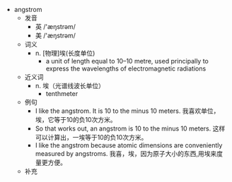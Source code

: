 - angstrom
  - 发音
    - 英 /'æŋstrəm/
    - 美 /'æŋstrəm/
  - 词义
    - n. [物理]埃(长度单位)
      - a unit of length equal to 10–10 metre, used principally to express the wavelengths of electromagnetic radiations
  - 近义词
    - n. 埃（光谱线波长单位）
      - tenthmeter
  - 例句
    - I like the angstrom. It is 10 to the minus 10 meters. 我喜欢单位，埃，它等于10的负10次方米。
    - So that works out, an angstrom is 10 to the minus 10 meters. 这样可以计算出，一埃等于10的负10次方米。
    - I like the angstrom because atomic dimensions are conveniently measured by angstroms. 我喜，埃，因为原子大小的东西,用埃来度量更方便。
  - 补充